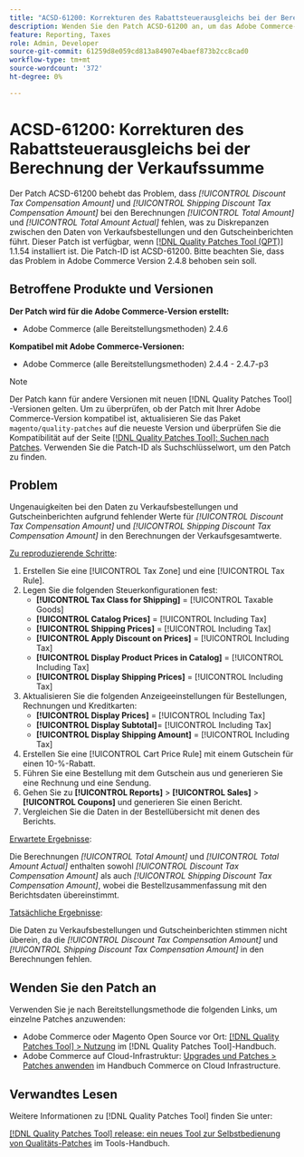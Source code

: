 ```yaml
---
title: "ACSD-61200: Korrekturen des Rabattsteuerausgleichs bei der Berechnung der Verkaufssumme"
description: Wenden Sie den Patch ACSD-61200 an, um das Adobe Commerce-Problem zu beheben, bei dem *[!UICONTROL Discount Tax Compensation Amount]* und *[!UICONTROL Shipping Discount Tax Compensation Amount]* bei Berechnungen der Verkaufsgesamtwerte fehlen, was zu Diskrepanzen zwischen den Daten der Verkaufsaufträge und den Gutscheinberichten führt.
feature: Reporting, Taxes
role: Admin, Developer
source-git-commit: 61259d8e059cd813a84907e4baef873b2cc8cad0
workflow-type: tm+mt
source-wordcount: '372'
ht-degree: 0%

---
```


# ACSD-61200: Korrekturen des Rabattsteuerausgleichs bei der Berechnung der Verkaufssumme

Der Patch ACSD-61200 behebt das Problem, dass *[!UICONTROL Discount Tax Compensation Amount]* und *[!UICONTROL Shipping Discount Tax Compensation Amount]* bei den Berechnungen *[!UICONTROL Total Amount]* und *[!UICONTROL Total Amount Actual]* fehlen, was zu Diskrepanzen zwischen den Daten von Verkaufsbestellungen und den Gutscheinberichten führt. Dieser Patch ist verfügbar, wenn [[!DNL Quality Patches Tool (QPT)]](/help/tools/quality-patches-tool/quality-patches-tool-to-self-serve-quality-patches.md) 1.1.54 installiert ist. Die Patch-ID ist ACSD-61200. Bitte beachten Sie, dass das Problem in Adobe Commerce Version 2.4.8 behoben sein soll.

## Betroffene Produkte und Versionen

**Der Patch wird für die Adobe Commerce-Version erstellt:**

- Adobe Commerce (alle Bereitstellungsmethoden) 2.4.6

**Kompatibel mit Adobe Commerce-Versionen:**

- Adobe Commerce (alle Bereitstellungsmethoden) 2.4.4 - 2.4.7-p3

>[!NOTE]
>
>Der Patch kann für andere Versionen mit neuen [!DNL Quality Patches Tool] -Versionen gelten. Um zu überprüfen, ob der Patch mit Ihrer Adobe Commerce-Version kompatibel ist, aktualisieren Sie das Paket `magento/quality-patches` auf die neueste Version und überprüfen Sie die Kompatibilität auf der Seite [[!DNL Quality Patches Tool]: Suchen nach Patches](https://experienceleague.adobe.com/tools/commerce-quality-patches/index.html). Verwenden Sie die Patch-ID als Suchschlüsselwort, um den Patch zu finden.

## Problem

Ungenauigkeiten bei den Daten zu Verkaufsbestellungen und Gutscheinberichten aufgrund fehlender Werte für *[!UICONTROL Discount Tax Compensation Amount]* und *[!UICONTROL Shipping Discount Tax Compensation Amount]* in den Berechnungen der Verkaufsgesamtwerte.

<u>Zu reproduzierende Schritte</u>:

1. Erstellen Sie eine [!UICONTROL Tax Zone] und eine [!UICONTROL Tax Rule].
1. Legen Sie die folgenden Steuerkonfigurationen fest:
   - **[!UICONTROL Tax Class for Shipping]** = [!UICONTROL Taxable Goods]
   - **[!UICONTROL Catalog Prices]** = [!UICONTROL Including Tax]
   - **[!UICONTROL Shipping Prices]** = [!UICONTROL Including Tax]
   - **[!UICONTROL Apply Discount on Prices]** = [!UICONTROL Including Tax]
   - **[!UICONTROL Display Product Prices in Catalog]** = [!UICONTROL Including Tax]
   - **[!UICONTROL Display Shipping Prices]** = [!UICONTROL Including Tax]
1. Aktualisieren Sie die folgenden Anzeigeeinstellungen für Bestellungen, Rechnungen und Kreditkarten:
   - **[!UICONTROL Display Prices]** = [!UICONTROL Including Tax]
   - **[!UICONTROL Display Subtotal]**= [!UICONTROL Including Tax]
   - **[!UICONTROL Display Shipping Amount]** = [!UICONTROL Including Tax]
1. Erstellen Sie eine [!UICONTROL Cart Price Rule] mit einem Gutschein für einen 10-%-Rabatt.
1. Führen Sie eine Bestellung mit dem Gutschein aus und generieren Sie eine Rechnung und eine Sendung.
1. Gehen Sie zu **[!UICONTROL Reports]** > **[!UICONTROL Sales]** > **[!UICONTROL Coupons]** und generieren Sie einen Bericht.
1. Vergleichen Sie die Daten in der Bestellübersicht mit denen des Berichts.

<u>Erwartete Ergebnisse</u>:

Die Berechnungen *[!UICONTROL Total Amount]* und *[!UICONTROL Total Amount Actual]* enthalten sowohl *[!UICONTROL Discount Tax Compensation Amount]* als auch *[!UICONTROL Shipping Discount Tax Compensation Amount]*, wobei die Bestellzusammenfassung mit den Berichtsdaten übereinstimmt.

<u>Tatsächliche Ergebnisse</u>:

Die Daten zu Verkaufsbestellungen und Gutscheinberichten stimmen nicht überein, da die *[!UICONTROL Discount Tax Compensation Amount]* und *[!UICONTROL Shipping Discount Tax Compensation Amount]* in den Berechnungen fehlen.

## Wenden Sie den Patch an

Verwenden Sie je nach Bereitstellungsmethode die folgenden Links, um einzelne Patches anzuwenden:

- Adobe Commerce oder Magento Open Source vor Ort: [[!DNL Quality Patches Tool] > Nutzung](/help/tools/quality-patches-tool/usage.md) im [!DNL Quality Patches Tool]-Handbuch.
- Adobe Commerce auf Cloud-Infrastruktur: [Upgrades und Patches > Patches anwenden](https://experienceleague.adobe.com/docs/commerce-cloud-service/user-guide/develop/upgrade/apply-patches.html) im Handbuch Commerce on Cloud Infrastructure.

## Verwandtes Lesen

Weitere Informationen zu [!DNL Quality Patches Tool] finden Sie unter:

[[!DNL Quality Patches Tool] release: ein neues Tool zur Selbstbedienung von Qualitäts-Patches](https://experienceleague.adobe.com/en/docs/commerce-knowledge-base/kb/announcements/commerce-announcements/magento-quality-patches-released-new-tool-to-self-serve-quality-patches) im Tools-Handbuch.
